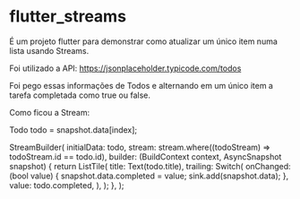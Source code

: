 # flutter_streams

É um projeto flutter para demonstrar como atualizar um único item numa lista usando Streams.

Foi utilizado a API: https://jsonplaceholder.typicode.com/todos

Foi pego essas informações de Todos e alternando em um único item a tarefa completada como true ou false.

Como ficou a Stream:

Todo todo = snapshot.data[index];

StreamBuilder<Todo>(
    initialData: todo,
    stream: stream.where((todoStream) => todoStream.id == todo.id),
    builder: (BuildContext context, AsyncSnapshot<dynamic> snapshot) {
    return ListTile(
        title: Text(todo.title),
        trailing: Switch(
        onChanged: (bool value) {
            snapshot.data.completed = value;
            sink.add(snapshot.data);
        },
        value: todo.completed,
        ),
    );
    },
);